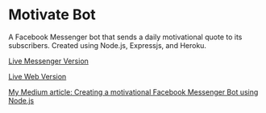 # Motivate Bot

A Facebook Messenger bot that sends a daily motivational quote to its subscribers. Created using Node.js, Expressjs, and Heroku.

[Live Messenger Version](https://www.facebook.com/Botivate-192795538027635/)

[Live Web Version](https://motivate-bot.herokuapp.com/)

[My Medium article: Creating a motivational Facebook Messenger Bot using Node.js](https://medium.com/@humadvii/creating-a-motivational-facebook-messenger-bot-using-node-js-c50954e93347)
